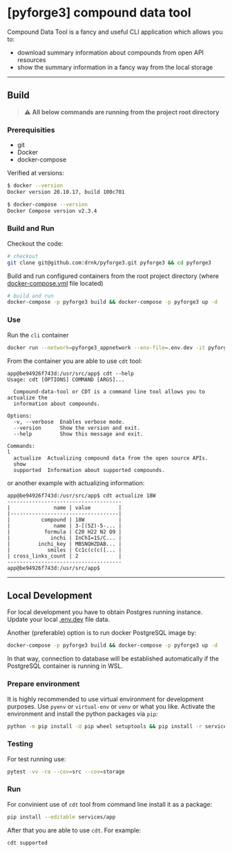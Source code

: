 # \[pyforge3\] compound data tool

Compound Data Tool is a fancy and useful CLI application which allows you to:
* download summary information about compounds from open API resources
* show the summary information in a fancy way from the local storage

---

## Build

> :warning: **All below commands are running from the project root directory**

### Prerequisities
* git
* Docker
* docker-compose

Verified at versions:
    
```bash
$ docker --version
Docker version 20.10.17, build 100c701

$ docker-compose --version
Docker Compose version v2.3.4
```

### Build and Run

Checkout the code:

```bash
# checkout
git clone git@github.com:drnk/pyforge3.git pyforge3 && cd pyforge3
```

Build and run configured containers from the root project directory (where [docker-compose.yml](docker-compose.yml) file located)

```bash
# build and run
docker-compose -p pyforge3 build && docker-compose -p pyforge3 up -d
```

### Use
Run the `cli` container

```bash
docker run --network=pyforge3_appnetwork --env-file=.env.dev -it pyforge3_cli
```

From the container you are able to use `cdt` tool:
```
app@be94926f743d:/usr/src/app$ cdt --help                                     
Usage: cdt [OPTIONS] COMMAND [ARGS]...                                        
                                                                              
  Compound-data-tool or CDT is a command line tool allows you to actualize the
  information about compounds.                                                
                                                                              
Options:                                                                      
  -v, --verbose  Enables verbose mode.                                        
  --version      Show the version and exit.                                   
  --help         Show this message and exit.                                  
                                                                              
Commands:                                                                     l
  actualize  Actualizing compound data from the open source APIs.             
  show                                                                        
  supported  Information about supported compounds.
```

or another example with actualizing information:

```
app@be94926f743d:/usr/src/app$ cdt actualize 18W
-------------------------------------           
|              name | value         |           
|-----------------------------------|           
|          compound | 18W           |           
|              name | 3-[(5Z)-5-... |           
|           formula | C20 H22 N2 O9 |           
|             inchi | InChI=1S/C... |           
|         inchi_key | MBSNQHZDAB... |           
|            smiles | Cc1c(c(c([... |           
| cross_links_count | 2             |           
-------------------------------------           
app@be94926f743d:/usr/src/app$
```

---
## Local Development

For local development you have to obtain Postgres running instance. Update your local [.env.dev](.env.dev) file data.

Another (preferable) option is to run docker PostgreSQL image by:
```bash
docker-compose -p pyforge3 build && docker-compose -p pyforge3 up -d
```
In that way, connection to database will be established automatically if the PostgreSQL container is running in WSL.

### Prepare environment
It is highly recommended to use virtual environment for development purposes. Use `pyenv` or `virtual-env` or `venv` or what you like. Activate the environment and install the python packages via `pip`:
```bash
python -m pip install -U pip wheel setuptools && pip install -r services/app/requirements.dev.txt
```

### Testing

For test running use:
```bash
pytest -vv -ra --cov=src --cov=storage
```

### Run

For convinient use of `cdt` tool from command line install it as a package:
```bash
pip install --editable services/app
```

After that you are able to use `cdt`. For example:
```bash
cdt supported
```